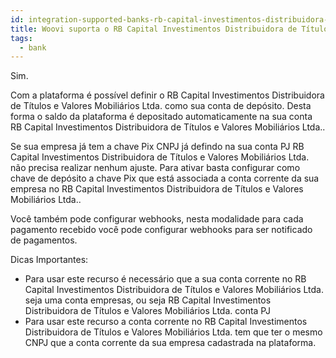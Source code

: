 ```yaml
---
id: integration-supported-banks-rb-capital-investimentos-distribuidora-de-títulos-e-valores-mobiliários-ltda
title: Woovi suporta o RB Capital Investimentos Distribuidora de Títulos e Valores Mobiliários Ltda. ?
tags:
  - bank
---
```


Sim.

Com a plataforma é possível definir o RB Capital Investimentos Distribuidora de Títulos e Valores Mobiliários Ltda. como sua conta de depósito. Desta forma o saldo da plataforma é depositado automaticamente na sua conta RB Capital Investimentos Distribuidora de Títulos e Valores Mobiliários Ltda..

Se sua empresa já tem a chave Pix CNPJ já defindo na sua conta PJ RB Capital Investimentos Distribuidora de Títulos e Valores Mobiliários Ltda. não precisa realizar nenhum ajuste. Para ativar basta configurar como chave de depósito a chave Pix que está associada a conta corrente da sua empresa no RB Capital Investimentos Distribuidora de Títulos e Valores Mobiliários Ltda..

Você também pode configurar webhooks, nesta modalidade para cada pagamento recebido você pode configurar webhooks para ser notificado de pagamentos.

Dicas Importantes:

- Para usar este recurso é necessário que a sua conta corrente no RB Capital Investimentos Distribuidora de Títulos e Valores Mobiliários Ltda. seja uma conta empresas, ou seja RB Capital Investimentos Distribuidora de Títulos e Valores Mobiliários Ltda. conta PJ
- Para usar este recurso a conta corrente no RB Capital Investimentos Distribuidora de Títulos e Valores Mobiliários Ltda. tem que ter o mesmo CNPJ que a conta corrente da sua empresa cadastrada na plataforma.
